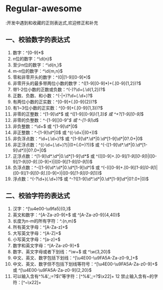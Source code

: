 # Regular-awesome
:开发中遇到和收藏的正则表达式,欢迎修正和补充

## 一、校验数字的表达式
1. 数字：^[0-9]*$ 
2. n位的数字：^\d{n}$
3. 至少n位的数字：^\d{n,}$ 
4. m-n位的数字：^\d{m,n}$ 
5. 零和非零开头的数字：^(0|[1-9][0-9]*)$ 
6. 非零开头的最多带两位小数的数字：^([1-9][0-9]*)+(.[0-9]{1,2})?$ 
7. 带1-2位小数的正数或负数：^(\-)?\d+(\.\d{1,2})?$ 
8. 正数、负数、和小数：^(\-|\+)?\d+(\.\d+)?$ 
9. 有两位小数的正实数：^[0-9]+(.[0-9]{2})?$
10. 有1~3位小数的正实数：^[0-9]+(.[0-9]{1,3})?$
11. 非零的正整数：^[1-9]\d*$ 或 ^([1-9][0-9]*){1,3}$ 或 ^\+?[1-9][0-9]*$
12. 非零的负整数：^\-[1-9][]0-9"*$ 或 ^-[1-9]\d*$
13. 非负整数：^\d+$ 或 ^[1-9]\d*|0$
14. 非正整数：^-[1-9]\d*|0$ 或 ^((-\d+)|(0+))$
15. 非负浮点数：^\d+(\.\d+)?$ 或 ^[1-9]\d*\.\d*|0\.\d*[1-9]\d*|0?\.0+|0$
16. 非正浮点数：^((-\d+(\.\d+)?)|(0+(\.0+)?))$ 或 ^(-([1-9]\d*\.\d*|0\.\d*[1-9]\d*))|0?\.0+|0$
17. 正浮点数：^[1-9]\d*\.\d*|0\.\d*[1-9]\d*$ 或 ^(([0-9]+\.[0-9]*[1-9][0-9]*)|([0-9]*[1-9][0-9]*\.[0-9]+)|([0-9]*[1-9][0-9]*))$
18. 负浮点数：^-([1-9]\d*\.\d*|0\.\d*[1-9]\d*)$ 或 ^(-(([0-9]+\.[0-9]*[1-9][0-9]*)|([0-9]*[1-9][0-9]*\.[0-9]+)|([0-9]*[1-9][0-9]*)))$
19. 浮点数：^(-?\d+)(\.\d+)?$ 或 ^-?([1-9]\d*\.\d*|0\.\d*[1-9]\d*|0?\.0+|0)$

## 二、校验字符的表达式
1. 汉字：^[\u4e00-\u9fa5]{0,}$
2. 英文和数字：^[A-Za-z0-9]+$ 或 ^[A-Za-z0-9]{4,40}$
3. 长度为n-m的所有字符：^.{n,m}$
4. 所有英文字母：^[A-Za-z]+$
5. 大写英文字母：^[A-Z]+$
6. 小写英文字母：^[a-z]+$
7. 数字和英文字母：^[A-Za-z0-9]+$
8. 数字、英文字母或者下划线：^\w+$ 或 ^\w{3,20}$
9. 中文、英文、数字包括下划线：^[\u4E00-\u9FA5A-Za-z0-9_]+$
10. 中文、英文、数字但不包括下划线等符号：^[\u4E00-\u9FA5A-Za-z0-9]+$ 或 ^[\u4E00-\u9FA5A-Za-z0-9]{2,20}$
11. 可以输入含有^%&',;=?$\"等字符：[^%&',;=?$\x22]+ 12 禁止输入含有~的字符：[^~\x22]+

